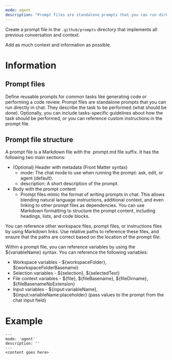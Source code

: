 ```yaml
---
mode: agent
description: "Prompt files are standalone prompts that you can run directly in chat. They describe the task to be performed (what should be done)."
---
```


Create a prompt file in the `.github/prompts` directory that implements all previous conversation and context.

Add as much context and information as possible.

# Information

## Prompt files
Define reusable prompts for common tasks like generating code or performing a code review. Prompt files are standalone prompts that you can run directly in chat. They describe the task to be performed (what should be done). Optionally, you can include tasks-specific guidelines about how the task should be performed, or you can reference custom instructions in the prompt file.

## Prompt file structure

A prompt file is a Markdown file with the .prompt.md file suffix. It has the following two main sections:

- (Optional) Header with metadata (Front Matter syntax)
  - mode: The chat mode to use when running the prompt: ask, edit, or agent (default).
  - description: A short description of the prompt.
- Body with the prompt content
  - Prompt files mimic the format of writing prompts in chat. This allows blending natural language instructions, additional context, and even linking to other prompt files as dependencies. You can use Markdown formatting to structure the prompt content, including headings, lists, and code blocks.

You can reference other workspace files, prompt files, or instructions files by using Markdown links. Use relative paths to reference these files, and ensure that the paths are correct based on the location of the prompt file.

Within a prompt file, you can reference variables by using the ${variableName} syntax. You can reference the following variables:

- Workspace variables - ${workspaceFolder}, ${workspaceFolderBasename}
- Selection variables - ${selection}, ${selectedText}
- File context variables - ${file}, ${fileBasename}, ${fileDirname}, ${fileBasenameNoExtension}
- Input variables - ${input:variableName}, ${input:variableName:placeholder} (pass values to the prompt from the chat input field)

# Example

```
---
mode: 'agent'
description: ''
---
<content goes here>
```